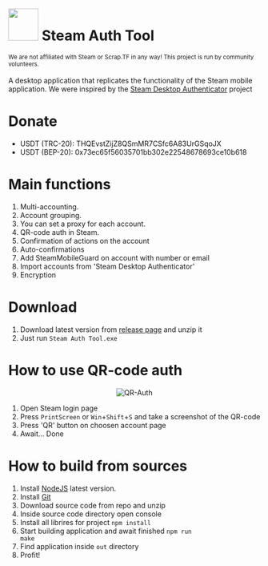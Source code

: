 <h1>
  <img src="https://raw.githubusercontent.com/ost056/SteamAuthTool/main/logo.ico" height="64" width="60">
  Steam Auth Tool
</h1>
<sup>We are not affiliated with Steam or Scrap.TF in any way! This project is run by community volunteers.</sup>
<br>
<br>
A desktop application that replicates the functionality of the Steam mobile application. We were inspired by the <a href="https://github.com/Jessecar96/SteamDesktopAuthenticator/tree/master">Steam Desktop Authenticator</a> project

# Donate

- USDT (TRC-20): THQEvstZijZ8QSmMR7CSfc6A83UrGSqoJX
- USDT (BEP-20): 0x73ec65f56035701bb302e22548678693ce10b618

# Main functions

1. Multi-accounting.
2. Account grouping.
3. You can set a proxy for each account.
4. QR-code auth in Steam.
5. Confirmation of actions on the account
6. Auto-confirmations
7. Add SteamMobileGuard on account with number or email
8. Import accounts from 'Steam Desktop Authenticator'
9. Encryption

# Download

1. Download latest version from <a href="https://github.com/ost056/SteamAuthTool/releases" target="_blank">release page</a> and unzip it
2. Just run <code>Steam Auth Tool.exe</code>

# How to use QR-code auth

<div align="center">
  <img src="https://github.com/ost056/SteamAuthTool/assets/74778295/b2db2e84-1238-4026-95d1-c30ad2264f44" alt="QR-Auth">
</div>

1. Open Steam login page
2. Press <code>PrintScreen</code> or <code>Win</code>+<code>Shift</code>+<code>S</code> and take a screenshot of the QR-code
3. Press 'QR' button on choosen account page
4. Await... Done


# How to build from sources

1. Install <a href="https://nodejs.org/en">NodeJS</a> latest version.
2. Install <a href="https://git-scm.com/book/en/v2/Getting-Started-Installing-Git">Git</a>
3. Download source code from repo and unzip
4. Inside source code directory open console
5. Install all librires for project <code>npm install</code>
6. Start building application and await finished <code>npm run make</code>
7. Find application inside <code>out</code> directory
8. Profit!




